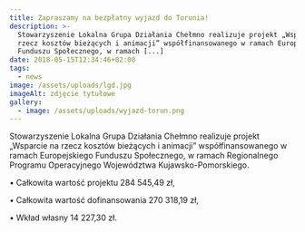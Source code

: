 ```yaml
---
title: Zapraszamy na bezpłatny wyjazd do Torunia!
description: >-
  Stowarzyszenie Lokalna Grupa Działania Chełmno realizuje projekt „Wsparcie na
  rzecz kosztów bieżących i animacji” współfinansowanego w ramach Europejskiego
  Funduszu Społecznego, w ramach [...]
date: 2018-05-15T12:34:46+02:00
tags:
  - news
image: /assets/uploads/lgd.jpg
imageAlt: zdjęcie tytułowe
gallery:
  - image: /assets/uploads/wyjazd-torun.png
---
```

Stowarzyszenie Lokalna Grupa Działania Chełmno realizuje projekt „Wsparcie na rzecz kosztów bieżących i animacji” współfinansowanego w ramach Europejskiego Funduszu Społecznego, w ramach Regionalnego Programu Operacyjnego Województwa Kujawsko-Pomorskiego.



• Całkowita wartość projektu 284 545,49 zł,



• Całkowita wartość dofinansowania 270 318,19 zł,



• Wkład własny 14 227,30 zł.

<br>
